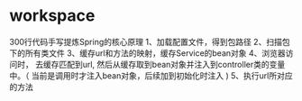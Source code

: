 # workspace
300行代码手写提炼Spring的核心原理
 1、加载配置文件，得到包路径
 2、扫描包下的所有类文件
 3、缓存url和方法的映射，缓存Service的bean对象
 4、浏览器访问时， 去缓存匹配到url, 然后从缓存取到bean对象并注入到controller类的变量中。（ 当前是调用时才注入bean对象，后续加到初始化时注入 )
 5、执行url所对应的方法

